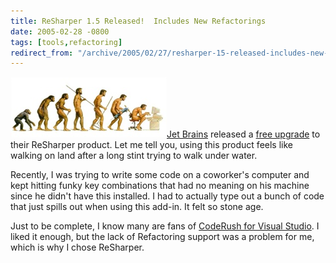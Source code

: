 ```yaml
---
title: ReSharper 1.5 Released!  Includes New Refactorings
date: 2005-02-28 -0800
tags: [tools,refactoring]
redirect_from: "/archive/2005/02/27/resharper-15-released-includes-new-refactorings.aspx/"
---
```


![Evolution of Development](/images/evolution.jpg)[Jet
Brains](http://www.jetbrains.com/) released a [free
upgrade](http://www.jetbrains.com/resharper/download/whatsnew.html) to
their ReSharper product. Let me tell you, using this product feels like
walking on land after a long stint trying to walk under water.

Recently, I was trying to write some code on a coworker's computer and
kept hitting funky key combinations that had no meaning on his machine
since he didn't have this installed. I had to actually type out a bunch
of code that just spills out when using this add-in. It felt so stone
age.

Just to be complete, I know many are fans of [CodeRush for Visual
Studio](http://www.devexpress.com/Products/NET/CodeRush/). I liked it
enough, but the lack of Refactoring support was a problem for me, which
is why I chose ReSharper.

